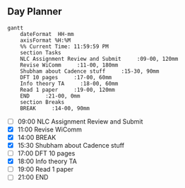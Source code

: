 ## Day Planner
```mermaid
gantt
    dateFormat  HH-mm
    axisFormat %H:%M
    %% Current Time: 11:59:59 PM
    section Tasks
    NLC Assignment Review and Submit     :09-00, 120mm
    Revise WiComm     :11-00, 180mm
    Shubham about Cadence stuff     :15-30, 90mm
    DFT 10 pages     :17-00, 60mm
    Info theory TA     :18-00, 60mm
    Read 1 paper     :19-00, 120mm
    END     :21-00, 0mm
    section Breaks
    BREAK     :14-00, 90mm
```

- [ ] 09:00 NLC Assignment Review and Submit
- [x] 11:00 Revise WiComm
- [x] 14:00 BREAK
- [x] 15:30 Shubham about Cadence stuff
- [ ] 17:00 DFT 10 pages
- [x] 18:00 Info theory TA
- [ ] 19:00 Read 1 paper
- [ ] 21:00 END